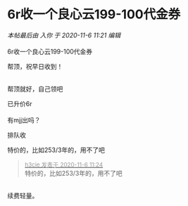 # 6r收一个良心云199-100代金券


<i class="pstatus"> 本帖最后由 入你 于 2020-11-6 11:21 编辑 </i><br />
<br />
6r收一个良心云199-100代金券

帮顶，祝早日收到！<br />
<br />
<img src="static/image/smiley/default/lol.gif" smilieid="12" border="0" alt="" /><img src="static/image/smiley/default/lol.gif" smilieid="12" border="0" alt="" /><img src="static/image/smiley/default/lol.gif" smilieid="12" border="0" alt="" />

帮顶就好，自己领吧

已升价6r<br />
<br />
有mjj出吗？

排队收

特价的，比如253/3年的，用不了吧

<div class="quote"><blockquote><font size="2"><a href="https://www.hostloc.com/forum.php?mod=redirect&amp;goto=findpost&amp;pid=9411109&amp;ptid=763145" target="_blank"><font color="#999999">h3cie 发表于 2020-11-6 11:24</font></a></font><br />
特价的，比如253/3年的，用不了吧</blockquote></div><br />
续费轻量。
